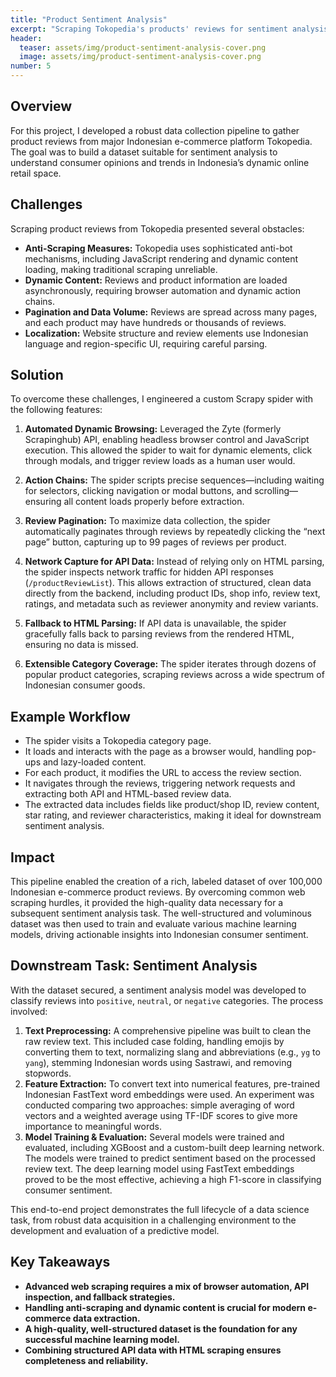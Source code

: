 ```yaml
---
title: "Product Sentiment Analysis"
excerpt: "Scraping Tokopedia's products' reviews for sentiment analysis"
header:
  teaser: assets/img/product-sentiment-analysis-cover.png
  image: assets/img/product-sentiment-analysis-cover.png
number: 5
---
```


## Overview

For this project, I developed a robust data collection pipeline to gather product reviews from major Indonesian e-commerce platform Tokopedia. The goal was to build a dataset suitable for sentiment analysis to understand consumer opinions and trends in Indonesia’s dynamic online retail space.

## Challenges

Scraping product reviews from Tokopedia presented several obstacles:

- **Anti-Scraping Measures:** Tokopedia uses sophisticated anti-bot mechanisms, including JavaScript rendering and dynamic content loading, making traditional scraping unreliable.
- **Dynamic Content:** Reviews and product information are loaded asynchronously, requiring browser automation and dynamic action chains.
- **Pagination and Data Volume:** Reviews are spread across many pages, and each product may have hundreds or thousands of reviews.
- **Localization:** Website structure and review elements use Indonesian language and region-specific UI, requiring careful parsing.

## Solution

To overcome these challenges, I engineered a custom Scrapy spider with the following features:

1. **Automated Dynamic Browsing:**
   Leveraged the Zyte (formerly Scrapinghub) API, enabling headless browser control and JavaScript execution. This allowed the spider to wait for dynamic elements, click through modals, and trigger review loads as a human user would.

2. **Action Chains:**
   The spider scripts precise sequences—including waiting for selectors, clicking navigation or modal buttons, and scrolling—ensuring all content loads properly before extraction.

3. **Review Pagination:**
   To maximize data collection, the spider automatically paginates through reviews by repeatedly clicking the “next page” button, capturing up to 99 pages of reviews per product.

4. **Network Capture for API Data:**
   Instead of relying only on HTML parsing, the spider inspects network traffic for hidden API responses (`/productReviewList`). This allows extraction of structured, clean data directly from the backend, including product IDs, shop info, review text, ratings, and metadata such as reviewer anonymity and review variants.

5. **Fallback to HTML Parsing:**
   If API data is unavailable, the spider gracefully falls back to parsing reviews from the rendered HTML, ensuring no data is missed.

6. **Extensible Category Coverage:**
   The spider iterates through dozens of popular product categories, scraping reviews across a wide spectrum of Indonesian consumer goods.

## Example Workflow

- The spider visits a Tokopedia category page.
- It loads and interacts with the page as a browser would, handling pop-ups and lazy-loaded content.
- For each product, it modifies the URL to access the review section.
- It navigates through the reviews, triggering network requests and extracting both API and HTML-based review data.
- The extracted data includes fields like product/shop ID, review content, star rating, and reviewer characteristics, making it ideal for downstream sentiment analysis.

## Impact

This pipeline enabled the creation of a rich, labeled dataset of over 100,000 Indonesian e-commerce product reviews. By overcoming common web scraping hurdles, it provided the high-quality data necessary for a subsequent sentiment analysis task. The well-structured and voluminous dataset was then used to train and evaluate various machine learning models, driving actionable insights into Indonesian consumer sentiment.

## Downstream Task: Sentiment Analysis

With the dataset secured, a sentiment analysis model was developed to classify reviews into `positive`, `neutral`, or `negative` categories. The process involved:

1.  **Text Preprocessing:** A comprehensive pipeline was built to clean the raw review text. This included case folding, handling emojis by converting them to text, normalizing slang and abbreviations (e.g., `yg` to `yang`), stemming Indonesian words using Sastrawi, and removing stopwords.
2.  **Feature Extraction:** To convert text into numerical features, pre-trained Indonesian FastText word embeddings were used. An experiment was conducted comparing two approaches: simple averaging of word vectors and a weighted average using TF-IDF scores to give more importance to meaningful words.
3.  **Model Training & Evaluation:** Several models were trained and evaluated, including XGBoost and a custom-built deep learning network. The models were trained to predict sentiment based on the processed review text. The deep learning model using FastText embeddings proved to be the most effective, achieving a high F1-score in classifying consumer sentiment.

This end-to-end project demonstrates the full lifecycle of a data science task, from robust data acquisition in a challenging environment to the development and evaluation of a predictive model.

## Key Takeaways

- **Advanced web scraping requires a mix of browser automation, API inspection, and fallback strategies.**
- **Handling anti-scraping and dynamic content is crucial for modern e-commerce data extraction.**
- **A high-quality, well-structured dataset is the foundation for any successful machine learning model.**
- **Combining structured API data with HTML scraping ensures completeness and reliability.**
